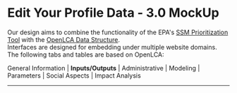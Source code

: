 # Edit Your Profile Data - 3.0 MockUp

Our design aims to combine the functionality of the EPA's [SSM Prioritization Tool](https://www.epa.gov/smm/smm-prioritization-tools-index) with the [OpenLCA Data Structure](https://www.openlca.org/).  
Interfaces are designed for embedding under multiple website domains. The following tabs and tables are based on OpenLCA:  


General Information | <span style="font-weight: bold">Inputs/Outputs</span> | Administrative  | Modeling | Parameters | Social Aspects | Impact Analysis

---